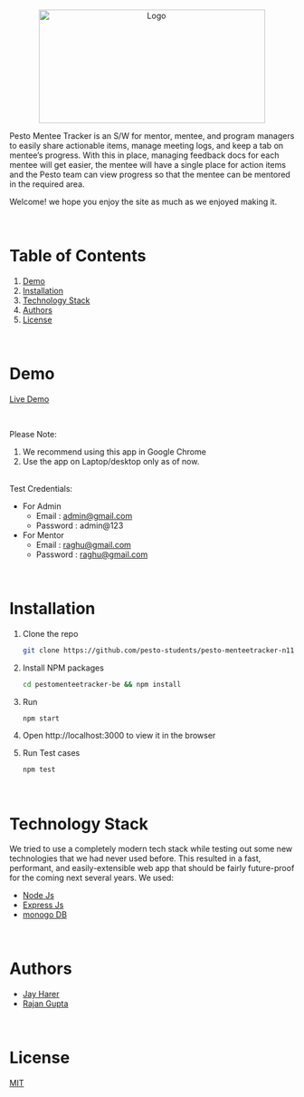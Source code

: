 <!-- PROJECT LOGO -->
<br />
<p align="center">
    <img src="https://res.cloudinary.com/dpkce11g6/image/upload/v1647347325/pesto_ql86te.png" alt="Logo" width="400" height="200" >
</p>

Pesto Mentee Tracker is an S/W for mentor, mentee, and program managers to easily share actionable items, manage meeting logs, and keep a tab on mentee’s progress.
With this in place, managing feedback docs for each mentee will get easier, the mentee will have a single place for action items and the Pesto team can view progress so that the mentee can be mentored in the required area.


Welcome! we hope you enjoy the site as much as we enjoyed making it.
 
  
<!-- TABLE OF CONTENTS -->
<br/>

# Table of Contents

1. [Demo](#demo)
2. [Installation](#installation)
3. [Technology Stack](#technology-stack)
4. [Authors](#authors)
5. [License](#license)

<br/>

# Demo

[Live Demo](http://pesto-mentee-tracker.s3-website-us-east-1.amazonaws.com/)

<br/>

Please Note:

1. We recommend using this app in Google Chrome
2. Use the app on Laptop/desktop only as of now.


<br/>
Test Credentials:

- For Admin
 	 - Email : admin@gmail.com
 	 - Password : admin@123
- For Mentor 
	 - Email : raghu@gmail.com
 	 - Password : raghu@gmail.com
<br/>

# Installation

1. Clone the repo
    ```sh
    git clone https://github.com/pesto-students/pesto-menteetracker-n11-eta1-be.git pestomenteetracker-be
    ```

3. Install NPM packages
    ```sh
    cd pestomenteetracker-be && npm install
    ```
4. Run
    ```sh
    npm start
    ```
5. Open http://localhost:3000 to view it in the browser

6. Run Test cases
    ```sh
    npm test
    ```
<br/>

# Technology Stack

We tried to use a completely modern tech stack while testing out some new technologies that we had never used before. This resulted in a fast, performant, and easily-extensible web app that should be fairly future-proof for the coming next several years. We used:

- [Node Js](https://nodejs.org/en/)
- [Express Js](https://expressjs.com/)
- [monogo DB](https://www.mongodb.com/)

<br/>

# Authors

- [Jay Harer](https://github.com/Jayharer)
- [Rajan Gupta](https://github.com/rajankouzina)

<br/>

# License

[MIT](https://opensource.org/licenses/MIT)
